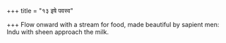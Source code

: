 +++
title = "१३ इषे पवस्व"

+++
Flow onward with a stream for food, made beautiful by sapient men:  
     Indu with sheen approach the milk.